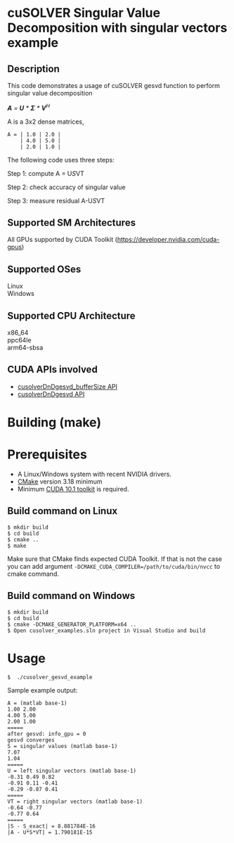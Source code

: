 # cuSOLVER Singular Value Decomposition with singular vectors example

## Description

This code demonstrates a usage of cuSOLVER gesvd function to perform singular value decomposition

_**A** = **U** * **&Sigma;** * **V**<sup>H</sup>_

A is a 3x2 dense matrices,
```
A = | 1.0 | 2.0 |
    | 4.0 | 5.0 |
    | 2.0 | 1.0 |
```

The following code uses three steps:

Step 1: compute A = U*S*VT

Step 2: check accuracy of singular value

Step 3: measure residual A-U*S*VT

## Supported SM Architectures

All GPUs supported by CUDA Toolkit (https://developer.nvidia.com/cuda-gpus)  

## Supported OSes

Linux  
Windows

## Supported CPU Architecture

x86_64  
ppc64le  
arm64-sbsa

## CUDA APIs involved
- [cusolverDnDgesvd_bufferSize  API](https://docs.nvidia.com/cuda/cusolver/index.html#cuSolverDN-lt-t-gt-gesvd)
- [cusolverDnDgesvd  API](https://docs.nvidia.com/cuda/cusolver/index.html#cuSolverDN-lt-t-gt-gesvd)

# Building (make)

# Prerequisites
- A Linux/Windows system with recent NVIDIA drivers.
- [CMake](https://cmake.org/download) version 3.18 minimum
- Minimum [CUDA 10.1 toolkit](https://developer.nvidia.com/cuda-downloads) is required.

## Build command on Linux
```
$ mkdir build
$ cd build
$ cmake ..
$ make
```
Make sure that CMake finds expected CUDA Toolkit. If that is not the case you can add argument `-DCMAKE_CUDA_COMPILER=/path/to/cuda/bin/nvcc` to cmake command.

## Build command on Windows
```
$ mkdir build
$ cd build
$ cmake -DCMAKE_GENERATOR_PLATFORM=x64 ..
$ Open cusolver_examples.sln project in Visual Studio and build
```

# Usage
```
$  ./cusolver_gesvd_example
```

Sample example output:

```
A = (matlab base-1)
1.00 2.00
4.00 5.00
2.00 1.00
=====
after gesvd: info_gpu = 0
gesvd converges
S = singular values (matlab base-1)
7.07
1.04
=====
U = left singular vectors (matlab base-1)
-0.31 0.49 0.82
-0.91 0.11 -0.41
-0.29 -0.87 0.41
=====
VT = right singular vectors (matlab base-1)
-0.64 -0.77
-0.77 0.64
=====
|S - S_exact| = 8.881784E-16
|A - U*S*VT| = 1.790181E-15
```
